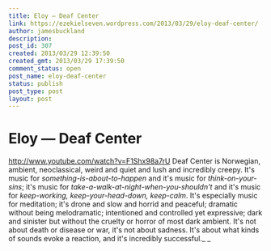 ```yaml
---
title: Eloy — Deaf Center
link: https://ezekielseven.wordpress.com/2013/03/29/eloy-deaf-center/
author: jamesbuckland
description: 
post_id: 307
created: 2013/03/29 12:39:50
created_gmt: 2013/03/29 17:39:50
comment_status: open
post_name: eloy-deaf-center
status: publish
post_type: post
layout: post
---
```


# Eloy — Deaf Center

http://www.youtube.com/watch?v=F1Shx98a7rU Deaf Center is Norwegian, ambient, neoclassical, weird and quiet and lush and incredibly creepy. It's music for _something-is-about-to-happen_ and it's music for _think-on-your-sins_; it's music for _take-a-walk-at-night-when-you-shouldn't_ and it's music for _keep-working, keep-your-head-down, keep-calm_. It's especially music for meditation; it's drone and slow and horrid and peaceful; dramatic without being melodramatic; intentioned and controlled yet expressive; dark and sinister but without the cruelty or horror of most dark ambient. It's not about death or disease or war, it's not about sadness. It's about what kinds of sounds evoke a reaction, and it's incredibly successful._ _